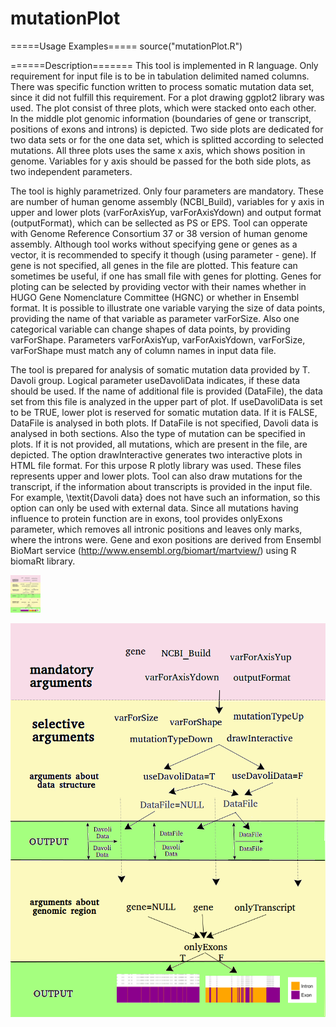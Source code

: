 # mutationPlot
=====Usage Examples=====
source("mutationPlot.R")



======Description=======
This tool is implemented in R language. Only requirement for input file is to be in tabulation 
delimited named columns. There was specific function written to process somatic mutation data 
set,  since it did not fulfill this requirement. For a plot drawing ggplot2 library was used. The plot consist of three plots, which were stacked onto each other. In the middle plot genomic information (boundaries of gene or transcript, positions of exons and introns) is depicted. Two side plots are dedicated for two data sets or for the one data set, which is splitted according to selected mutations. All three plots uses the same x axis, which shows position in genome. Variables for y axis should be passed for the both side plots, as two independent parameters. 

The tool is highly parametrized. Only four parameters are mandatory. These are number of human genome assembly (NCBI\_Build), variables for y axis in upper and lower plots (varForAxisYup, varForAxisYdown) and output format (outputFormat), which can be sellected as PS or EPS. Tool can 
opperate with Genome Reference Consortium 37 or 38 version of human genome assembly. Although tool works without specifying gene or genes as a vector, it is recommended to specify it though (using parameter - gene). If gene is not specified, all genes in the file are plotted. This feature can sometimes be useful, if one has small file with genes for plotting. Genes for ploting can be selected by providing vector with their names whether in HUGO Gene  Nomenclature Committee (HGNC) or whether in Ensembl format. It is possible to illustrate one variable varying the size of data points, providing the name of that variable as parameter varForSize. Also one categorical variable can change shapes of data points, by providing varForShape. Parameters varForAxisYup, varForAxisYdown, varForSize, varForShape must match any of column names in input data file.

The tool is prepared for analysis of somatic mutation data provided by T. Davoli group. Logical parameter useDavoliData indicates, if these data should be used. If the name of additional file is provided (DataFile), the data set from this file is analyzed in the upper part of plot. If useDavoliData is set to be TRUE, lower plot is reserved for somatic mutation data. If it is FALSE, DataFile is analysed in both plots. If DataFile is not specified, Davoli data is analysed in both sections. Also the type of mutation can be specified in plots. If it is not provided, all mutations, which are present in the file, are depicted. The option drawInteractive generates two interactive plots in HTML file format. For this urpose R plotly library was used. These files represents upper and lower plots. Tool can also draw mutations for the transcript, if the information about transcripts is provided in the input file. For example, \textit{Davoli data} does not have such an information, so this option can only be used with external data. Since all mutations having influence to protein function are in exons, tool provides onlyExons parameter, which removes all intronic positions and leaves only marks, where the introns were. Gene and exon positions are derived from Ensembl BioMart 
service (http://www.ensembl.org/biomart/martview/) using R biomaRt library.

<img src="images/tool_.bmp" width="48">

![alt tag](images/tool_.bmp)
